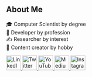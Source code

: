 ## About Me  
🎓 Computer Scientist by degree  
💼 Developer by profession  
✍ Researcher by interest  
🧢 Content creator by hobby  

<p align="left">
  <a href="https://linkedin.com/in/yourprofile" target="_blank">
    <img src="https://raw.githubusercontent.com/danielcranney/readme-generator/main/public/icons/socials/linkedin.svg" width="40" height="40" alt="LinkedIn"/>
  </a>
  <a href="https://twitter.com/yourprofile" target="_blank">
    <img src="https://raw.githubusercontent.com/danielcranney/readme-generator/main/public/icons/socials/twitter.svg" width="40" height="40" alt="Twitter"/>
  </a>
  <a href="https://youtube.com/yourchannel" target="_blank">
    <img src="https://raw.githubusercontent.com/danielcranney/readme-generator/main/public/icons/socials/youtube.svg" width="40" height="40" alt="YouTube"/>
  </a>
  <a href="https://medium.com/@yourprofile" target="_blank">
    <img src="https://raw.githubusercontent.com/danielcranney/readme-generator/main/public/icons/socials/medium.svg" width="40" height="40" alt="Medium"/>
  </a>
  <a href="https://instagram.com/yourprofile" target="_blank">
    <img src="https://raw.githubusercontent.com/danielcranney/readme-generator/main/public/icons/socials/instagram.svg" width="40" height="40" alt="Instagram"/>
  </a>
</p>
